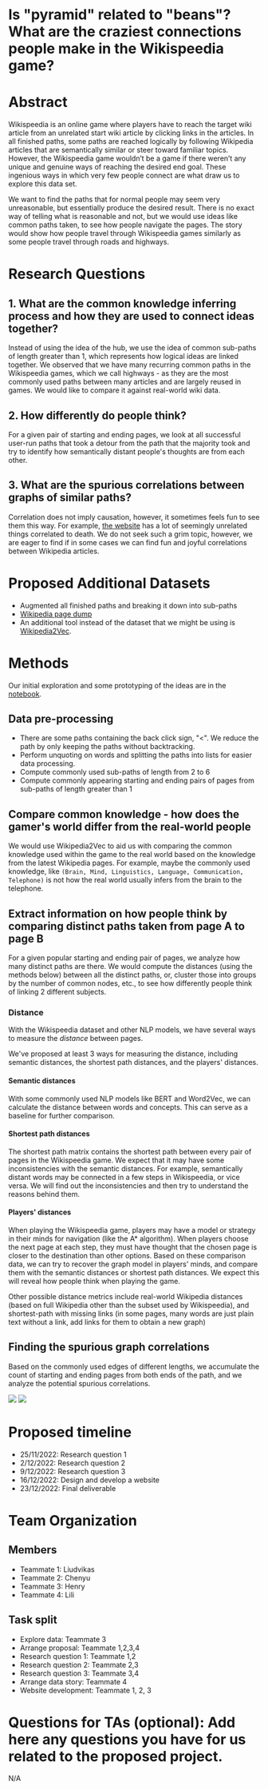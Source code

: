 # Is "pyramid" related to "beans"? What are the craziest connections people make in the Wikispeedia game?

# Abstract

Wikispeedia is an online game where players have to reach the target wiki article from an unrelated start wiki article by clicking links in the articles. In all finished paths, some paths are reached logically by following Wikipedia articles that are semantically similar or steer toward familiar topics. However, the Wikispeedia game wouldn’t be a game if there weren’t any unique and genuine ways of reaching the desired end goal. These ingenious ways in which very few people connect are what draw us to explore this data set. 

We want to find the paths that for normal people may seem very unreasonable, but essentially produce the desired result. There is no exact way of telling what is reasonable and not, but we would use ideas like common paths taken, to see how people navigate the pages. The story would show how people travel through Wikispeedia games similarly as some people travel through roads and highways.

# Research Questions

## 1. What are the common knowledge inferring process and how they are used to connect ideas together?

Instead of using the idea of the hub, we use the idea of common sub-paths of length greater than 1, which represents how logical ideas are linked together. We observed that we have many recurring common paths in the Wikispeedia games, which we call highways - as they are the most commonly used paths between many articles and are largely reused in games. We would like to compare it against real-world wiki data. 

## 2. How differently do people think?

For a given pair of starting and ending pages, we look at all successful user-run paths that took a detour from the path that the majority took and try to identify how semantically distant people's thoughts are from each other. 

## 3. What are the spurious correlations between graphs of similar paths?

Correlation does not imply causation, however, it sometimes feels fun to see them this way. For example, [the website](https://www.tylervigen.com/spurious-correlations) has a lot of seemingly unrelated things correlated to death. We do not seek such a grim topic, however, we are eager to find if in some cases we can find fun and joyful correlations between Wikipedia articles.

# Proposed Additional Datasets

- Augmented all finished paths and breaking it down into sub-paths
- [Wikipedia page dump](https://dumps.wikimedia.org/)
- An additional tool instead of the dataset that we might be using is [Wikipedia2Vec](https://wikipedia2vec.github.io/wikipedia2vec/). 

# Methods

Our initial exploration and some prototyping of the ideas are in the [notebook](https://github.com/epfl-ada/ada-2022-project-hltw/blob/main/P2.ipynb).

## Data pre-processing 

- There are some paths containing the back click sign, "<". We reduce the path by only keeping the paths without backtracking. 
- Perform unquoting on words and splitting the paths into lists for easier data processing.
- Compute commonly used sub-paths of length from 2 to 6
- Compute commonly appearing starting and ending pairs of pages from sub-paths of length greater than 1

## Compare common knowledge - how does the gamer's world differ from the real-world people

We would use Wikipedia2Vec to aid us with comparing the common knowledge used within the game to the real world based on the knowledge from the latest Wikipedia pages. For example, maybe the commonly used knowledge, like `(Brain, Mind, Linguistics, Language, Communication, Telephone)` is not how the real world usually infers from the brain to the telephone. 

## Extract information on how people think by comparing distinct paths taken from page A to page B

For a given popular starting and ending pair of pages, we analyze how many distinct paths are there. We would compute the distances (using the methods below) between all the distinct paths, or, cluster those into groups by the number of common nodes, etc., to see how differently people think of linking 2 different subjects.

### Distance

With the Wikispeedia dataset and other NLP models, we have several ways to measure the *distance* between pages.

We've proposed at least 3 ways for measuring the distance, including semantic distances, the shortest path distances, and the players' distances.

#### Semantic distances

With some commonly used NLP models like BERT and Word2Vec, we can calculate the distance between words and concepts. This can serve as a baseline for further comparison.

#### Shortest path distances

The shortest path matrix contains the shortest path between every pair of pages in the Wikispeedia game. We expect that it may have some inconsistencies with the semantic distances. For example, semantically distant words may be connected in a few steps in Wikispeedia, or vice versa. We will find out the inconsistencies and then try to understand the reasons behind them.

#### Players' distances

When playing the Wikispeedia game, players may have a model or strategy in their minds for navigation (like the A* algorithm). When players choose the next page at each step, they must have thought that the chosen page is closer to the destination than other options. Based on these comparison data, we can try to recover the graph model in players' minds, and compare them with the semantic distances or shortest path distances. We expect this will reveal how people think when playing the game.

Other possible distance metrics include real-world Wikipedia distances (based on full Wikipedia other than the subset used by Wikispeedia), and shortest-path with missing links (in some pages, many words are just plain text without a link, add links for them to obtain a new graph)

## Finding the spurious graph correlations

Based on the commonly used edges of different lengths, we accumulate the count of starting and ending pages from both ends of the path, and we analyze the potential spurious correlations. 

![](https://i.imgur.com/uhXLoUz.png)
![](https://i.imgur.com/d0o3MCZ.png)

# Proposed timeline

* 25/11/2022: Research question 1
* 2/12/2022: Research question 2
* 9/12/2022: Research question 3
* 16/12/2022: Design and develop a website
* 23/12/2022: Final deliverable

# Team Organization

## Members

* Teammate 1: Liudvikas 
* Teammate 2: Chenyu
* Teammate 3: Henry
* Teammate 4: Lili

## Task split

* Explore data: Teammate 3
* Arrange proposal: Teammate 1,2,3,4
* Research question 1: Teammate 1,2
* Research question 2: Teammate 2,3
* Research question 3: Teammate 3,4
* Arrange data story: Teammate 4
* Website development: Teammate 1, 2, 3

# Questions for TAs (optional): Add here any questions you have for us related to the proposed project.

N/A
